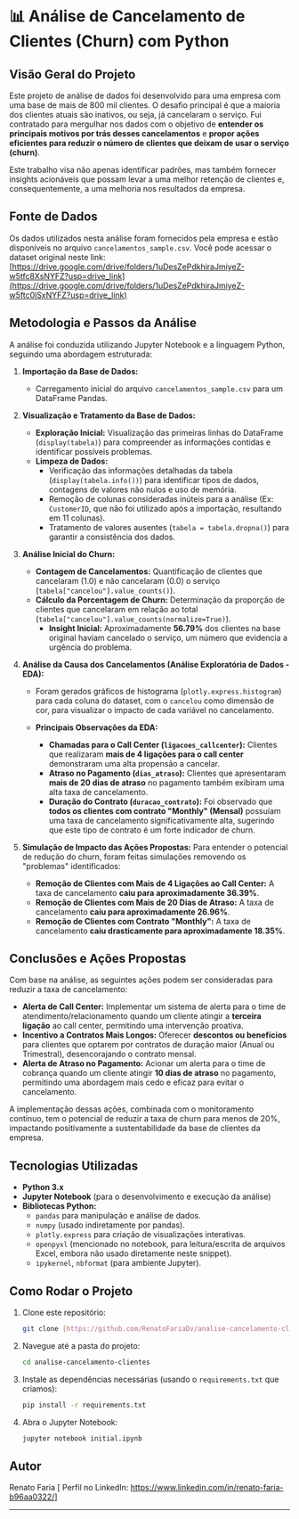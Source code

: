 # 📊 Análise de Cancelamento de Clientes (Churn) com Python

## Visão Geral do Projeto

Este projeto de análise de dados foi desenvolvido para uma empresa com uma base de mais de 800 mil clientes. O desafio principal é que a maioria dos clientes atuais são inativos, ou seja, já cancelaram o serviço. Fui contratado para mergulhar nos dados com o objetivo de **entender os principais motivos por trás desses cancelamentos** e **propor ações eficientes para reduzir o número de clientes que deixam de usar o serviço (churn)**.

Este trabalho visa não apenas identificar padrões, mas também fornecer insights acionáveis que possam levar a uma melhor retenção de clientes e, consequentemente, a uma melhoria nos resultados da empresa.

## Fonte de Dados

Os dados utilizados nesta análise foram fornecidos pela empresa e estão disponíveis no arquivo `cancelamentos_sample.csv`.
Você pode acessar o dataset original neste link: [https://drive.google.com/drive/folders/1uDesZePdkhiraJmiyeZ-w5tfc8XsNYFZ?usp=drive_link](https://drive.google.com/drive/folders/1uDesZePdkhiraJmiyeZ-w5ftc0lSxNYFZ?usp=drive_link)

## Metodologia e Passos da Análise

A análise foi conduzida utilizando Jupyter Notebook e a linguagem Python, seguindo uma abordagem estruturada:

1.  **Importação da Base de Dados:**
    * Carregamento inicial do arquivo `cancelamentos_sample.csv` para um DataFrame Pandas.

2.  **Visualização e Tratamento da Base de Dados:**
    * **Exploração Inicial:** Visualização das primeiras linhas do DataFrame (`display(tabela)`) para compreender as informações contidas e identificar possíveis problemas.
    * **Limpeza de Dados:**
        * Verificação das informações detalhadas da tabela (`display(tabela.info())`) para identificar tipos de dados, contagens de valores não nulos e uso de memória.
        * Remoção de colunas consideradas inúteis para a análise (Ex: `CustomerID`, que não foi utilizado após a importação, resultando em 11 colunas).
        * Tratamento de valores ausentes (`tabela = tabela.dropna()`) para garantir a consistência dos dados.

3.  **Análise Inicial do Churn:**
    * **Contagem de Cancelamentos:** Quantificação de clientes que cancelaram (1.0) e não cancelaram (0.0) o serviço (`tabela["cancelou"].value_counts()`).
    * **Cálculo da Porcentagem de Churn:** Determinação da proporção de clientes que cancelaram em relação ao total (`tabela["cancelou"].value_counts(normalize=True)`).
        * **Insight Inicial:** Aproximadamente **56.79%** dos clientes na base original haviam cancelado o serviço, um número que evidencia a urgência do problema.

4.  **Análise da Causa dos Cancelamentos (Análise Exploratória de Dados - EDA):**
    * Foram gerados gráficos de histograma (`plotly.express.histogram`) para cada coluna do dataset, com o `cancelou` como dimensão de cor, para visualizar o impacto de cada variável no cancelamento.

    * **Principais Observações da EDA:**
      
        * **Chamadas para o Call Center (`ligacoes_callcenter`):** Clientes que realizaram **mais de 4 ligações para o call center** demonstraram uma alta propensão a cancelar.
        * **Atraso no Pagamento (`dias_atraso`):** Clientes que apresentaram **mais de 20 dias de atraso** no pagamento também exibiram uma alta taxa de cancelamento.
        * **Duração do Contrato (`duracao_contrato`):** Foi observado que **todos os clientes com contrato "Monthly" (Mensal)** possuíam uma taxa de cancelamento significativamente alta, sugerindo que este tipo de contrato é um forte indicador de churn.

5.  **Simulação de Impacto das Ações Propostas:**
    Para entender o potencial de redução do churn, foram feitas simulações removendo os "problemas" identificados:

    * **Remoção de Clientes com Mais de 4 Ligações ao Call Center:** A taxa de cancelamento **caiu para aproximadamente 36.39%**.
    * **Remoção de Clientes com Mais de 20 Dias de Atraso:** A taxa de cancelamento **caiu para aproximadamente 26.96%**.
    * **Remoção de Clientes com Contrato "Monthly":** A taxa de cancelamento **caiu drasticamente para aproximadamente 18.35%**.

## Conclusões e Ações Propostas

Com base na análise, as seguintes ações podem ser consideradas para reduzir a taxa de cancelamento:

* **Alerta de Call Center:** Implementar um sistema de alerta para o time de atendimento/relacionamento quando um cliente atingir a **terceira ligação** ao call center, permitindo uma intervenção proativa.
* **Incentivo a Contratos Mais Longos:** Oferecer **descontos ou benefícios** para clientes que optarem por contratos de duração maior (Anual ou Trimestral), desencorajando o contrato mensal.
* **Alerta de Atraso no Pagamento:** Acionar um alerta para o time de cobrança quando um cliente atingir **10 dias de atraso** no pagamento, permitindo uma abordagem mais cedo e eficaz para evitar o cancelamento.

A implementação dessas ações, combinada com o monitoramento contínuo, tem o potencial de reduzir a taxa de churn para menos de 20%, impactando positivamente a sustentabilidade da base de clientes da empresa.

## Tecnologias Utilizadas

* **Python 3.x**
* **Jupyter Notebook** (para o desenvolvimento e execução da análise)
* **Bibliotecas Python:**
    * `pandas` para manipulação e análise de dados.
    * `numpy` (usado indiretamente por pandas).
    * `plotly.express` para criação de visualizações interativas.
    * `openpyxl` (mencionado no notebook, para leitura/escrita de arquivos Excel, embora não usado diretamente neste snippet).
    * `ipykernel`, `nbformat` (para ambiente Jupyter).

## Como Rodar o Projeto

1.  Clone este repositório:
    ```bash
    git clone [https://github.com/RenatoFariaDv/analise-cancelamento-clientes.git](https://github.com/RenatoFariaDv/analise-cancelamento-clientes.git)
    ```
2.  Navegue até a pasta do projeto:
    ```bash
    cd analise-cancelamento-clientes
    ```
3.  Instale as dependências necessárias (usando o `requirements.txt` que criamos):
    ```bash
    pip install -r requirements.txt
    ```
4.  Abra o Jupyter Notebook:
    ```bash
    jupyter notebook initial.ipynb
    ```

## Autor

Renato Faria
[ Perfil no LinkedIn: https://www.linkedin.com/in/renato-faria-b96aa0322/]

---
